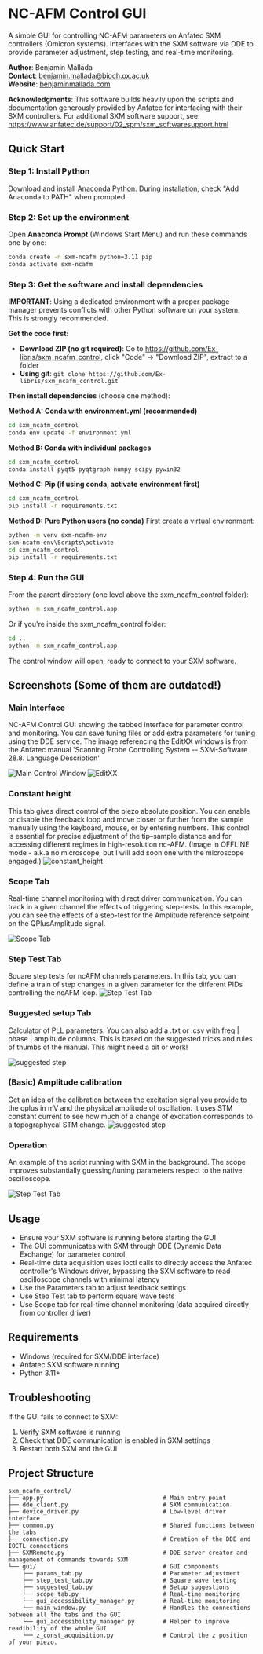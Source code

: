 # NC-AFM Control GUI

A simple GUI for controlling NC-AFM parameters on Anfatec SXM controllers (Omicron systems). Interfaces with the SXM software via DDE to provide parameter adjustment, step testing, and real-time monitoring.

**Author**: Benjamin Mallada  
**Contact**: [benjamin.mallada@bioch.ox.ac.uk](mailto:benjamin.mallada@bioch.ox.ac.uk)  
**Website**: [benjaminmallada.com](https://www.benjaminmallada.com/)

**Acknowledgments**: This software builds heavily upon the scripts and documentation generously provided by Anfatec for interfacing with their SXM controllers. For additional SXM software support, see: https://www.anfatec.de/support/02_spm/sxm_softwaresupport.html

## Quick Start

### Step 1: Install Python
Download and install [Anaconda Python](https://www.anaconda.com/download). During installation, check "Add Anaconda to PATH" when prompted.

### Step 2: Set up the environment
Open **Anaconda Prompt** (Windows Start Menu) and run these commands one by one:

```bash
conda create -n sxm-ncafm python=3.11 pip
conda activate sxm-ncafm
```

### Step 3: Get the software and install dependencies

**IMPORTANT**: Using a dedicated environment with a proper package manager prevents conflicts with other Python software on your system. This is strongly recommended.

**Get the code first:**
- **Download ZIP (no git required)**: Go to https://github.com/Ex-libris/sxm_ncafm_control, click "Code" → "Download ZIP", extract to a folder
- **Using git**: `git clone https://github.com/Ex-libris/sxm_ncafm_control.git`

**Then install dependencies** (choose one method):

**Method A: Conda with environment.yml (recommended)**
```bash
cd sxm_ncafm_control
conda env update -f environment.yml
```

**Method B: Conda with individual packages**
```bash
cd sxm_ncafm_control
conda install pyqt5 pyqtgraph numpy scipy pywin32
```

**Method C: Pip (if using conda, activate environment first)**
```bash
cd sxm_ncafm_control
pip install -r requirements.txt
```

**Method D: Pure Python users (no conda)**
First create a virtual environment:
```bash
python -m venv sxm-ncafm-env
sxm-ncafm-env\Scripts\activate
cd sxm_ncafm_control
pip install -r requirements.txt
```

### Step 4: Run the GUI
From the parent directory (one level above the sxm_ncafm_control folder):
```bash
python -m sxm_ncafm_control.app
```

Or if you're inside the sxm_ncafm_control folder:
```bash
cd ..
python -m sxm_ncafm_control.app
```

The control window will open, ready to connect to your SXM software.

## Screenshots (Some of them are outdated!)

### Main Interface
NC-AFM Control GUI showing the tabbed interface for parameter control and monitoring. You can save tuning files or add extra parameters for tuning using the DDE service. The image referencing the EditXX windows is from the Anfatec manual 'Scanning Probe Controlling System -- SXM-Software 28.8. Language Description'

![Main Control Window](screenshots/main_window.png)
![EditXX](screenshots/Edit_XX_LanguageDescription_Anfatec_Manual_28-02.png)

### Constant height
This tab gives direct control of the piezo absolute position. You can enable or disable the feedback loop and move closer or further from the sample manually using the keyboard, mouse, or by entering numbers. This control is essential for precise adjustment of the tip–sample distance and for accessing different regimes in high-resolution nc-AFM. (Image in OFFLINE mode - a.k.a no microscope, but I will add soon one with the microscope engaged.)
![constant_height](screenshots/constant_height.gif)

### Scope Tab
Real-time channel monitoring with direct driver communication. You can track in a given channel the effects of triggering step-tests. In this example, you can see the effects of a step-test for the Amplitude reference setpoint on the QPlusAmplitude signal. 

![Scope Tab](screenshots/scope_tab.png)

### Step Test Tab
Square step tests for ncAFM channels parameters. In this tab, you can define a train of step changes in a given parameter for the different PIDs controlling the ncAFM loop.
![Step Test Tab](screenshots/step_test_tab.png)

### Suggested setup Tab
Calculator of PLL parameters. You can also add a .txt or .csv with freq | phase | amplitude columns. This is based on the suggested tricks and rules of thumbs of the manual. This might need a bit or work!

![suggested step](screenshots/suggested_setup.png)

### (Basic) Amplitude calibration
Get an idea of the calibration between the excitation signal you provide to the qplus in mV and the physical amplitude of oscillation. It uses STM constant current to see how much of a change of excitation corresponds to a topographycal STM change. 
![suggested step](screenshots/calibration.png)

### Operation
An example of the script running with SXM in the background. The scope improves substantially guessing/tuning parameters respect to the native oscilloscope.

![Step Test Tab](screenshots/full_window.png)

## Usage
- Ensure your SXM software is running before starting the GUI
- The GUI communicates with SXM through DDE (Dynamic Data Exchange) for parameter control
- Real-time data acquisition uses ioctl calls to directly access the Anfatec controller's Windows driver, bypassing the SXM software to read oscilloscope channels with minimal latency
- Use the Parameters tab to adjust feedback settings
- Use Step Test tab to perform square wave tests
- Use Scope tab for real-time channel monitoring (data acquired directly from controller driver)

## Requirements
- Windows (required for SXM/DDE interface)
- Anfatec SXM software running
- Python 3.11+

## Troubleshooting
If the GUI fails to connect to SXM:
1. Verify SXM software is running
2. Check that DDE communication is enabled in SXM settings
3. Restart both SXM and the GUI

## Project Structure
```
sxm_ncafm_control/
├── app.py                                  # Main entry point
├── dde_client.py                           # SXM communication
├── device_driver.py                        # Low-level driver interface
├── common.py                               # Shared functions between the tabs
├── connection.py                           # Creation of the DDE and IOCTL connections
├── SXMRemote.py                            # DDE server creator and management of commands towards SXM
└── gui/                                    # GUI components
    ├── params_tab.py                       # Parameter adjustment
    ├── step_test_tab.py                    # Square wave testing
    ├── suggested_tab.py                    # Setup suggestions
    └── scope_tab.py                        # Real-time monitoring
    └── gui_accessibility_manager.py        # Real-time monitoring
    └── main_window.py                      # Handles the connections between all the tabs and the GUI
    └── gui_accessibility_manager.py        # Helper to improve readibility of the whole GUI
    └── z_const_acquisition.py              # Control the z position of your piezo.
```
